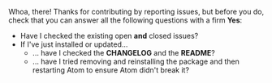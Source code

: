 Whoa, there! Thanks for contributing by reporting issues, but before you do, check that you can answer all the following questions with a firm **Yes**:
  * Have I checked the existing open **and** closed issues?
  * If I've just installed or updated...
    * ... have I checked the **CHANGELOG** and the **README**?
    * ... have I tried removing and reinstalling the package and then restarting Atom to ensure Atom didn't break it?
